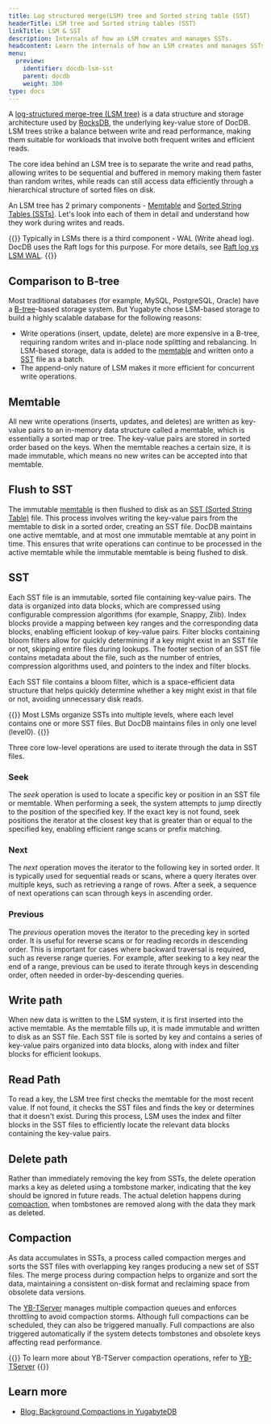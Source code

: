 ```yaml
---
title: Log structured merge(LSM) tree and Sorted string table (SST)
headerTitle: LSM tree and Sorted string tables (SST)
linkTitle: LSM & SST
description: Internals of how an LSM creates and manages SSTs.
headcontent: Learn the internals of how an LSM creates and manages SSTs
menu:
  preview:
    identifier: docdb-lsm-sst
    parent: docdb
    weight: 300
type: docs
---
```


A [log-structured merge-tree (LSM tree)](https://en.wikipedia.org/wiki/Log-structured_merge-tree) is a data structure and storage architecture used by [RocksDB](http://rocksdb.org/), the underlying key-value store of DocDB. LSM trees strike a balance between write and read performance, making them suitable for workloads that involve both frequent writes and efficient reads.

The core idea behind an LSM tree is to separate the write and read paths, allowing writes to be sequential and buffered in memory making them faster than random writes, while reads can still access data efficiently through a hierarchical structure of sorted files on disk.

An LSM tree has 2 primary components - [Memtable](#memtable) and [Sorted String Tables (SSTs)](#sst). Let's look into each of them in detail and understand how they work during writes and reads.

{{<note>}}
Typically in LSMs there is a third component - WAL (Write ahead log). DocDB uses the Raft logs for this purpose. For more details, see [Raft log vs LSM WAL](../performance/#raft-vs-rocksdb-wal-logs).
{{</note>}}

## Comparison to B-tree

Most traditional databases (for example, MySQL, PostgreSQL, Oracle) have a [B-tree](https://en.wikipedia.org/wiki/B-tree)-based storage system. But Yugabyte chose LSM-based storage to build a highly scalable database for the following reasons:

- Write operations (insert, update, delete) are more expensive in a B-tree, requiring random writes and in-place node splitting and rebalancing. In LSM-based storage, data is added to the [memtable](#memtable) and written onto a [SST](#sst) file as a batch.
- The append-only nature of LSM makes it more efficient for concurrent write operations.

## Memtable

All new write operations (inserts, updates, and deletes) are written as key-value pairs to an in-memory data structure called a memtable, which is essentially a sorted map or tree. The key-value pairs are stored in sorted order based on the keys. When the memtable reaches a certain size, it is made immutable, which means no new writes can be accepted into that memtable.

## Flush to SST

The immutable [memtable](#memtable) is then flushed to disk as an [SST (Sorted String Table)](#sst) file. This process involves writing the key-value pairs from the memtable to disk in a sorted order, creating an SST file. DocDB maintains one active memtable, and at most one immutable memtable at any point in time. This ensures that write operations can continue to be processed in the active memtable while the immutable memtable is being flushed to disk.

## SST

Each SST file is an immutable, sorted file containing key-value pairs. The data is organized into data blocks, which are compressed using configurable compression algorithms (for example, Snappy, Zlib). Index blocks provide a mapping between key ranges and the corresponding data blocks, enabling efficient lookup of key-value pairs. Filter blocks containing bloom filters allow for quickly determining if a key might exist in an SST file or not, skipping entire files during lookups. The footer section of an SST file contains metadata about the file, such as the number of entries, compression algorithms used, and pointers to the index and filter blocks.

Each SST file contains a bloom filter, which is a space-efficient data structure that helps quickly determine whether a key might exist in that file or not, avoiding unnecessary disk reads.

{{<note>}}
Most LSMs organize SSTs into multiple levels, where each level contains one or more SST files. But DocDB maintains files in only one level (level0).
{{</note>}}

Three core low-level operations are used to iterate through the data in SST files.

### Seek

The _seek_ operation is used to locate a specific key or position in an SST file or memtable. When performing a seek, the system attempts to jump directly to the position of the specified key. If the exact key is not found, seek positions the iterator at the closest key that is greater than or equal to the specified key, enabling efficient range scans or prefix matching.

### Next

The _next_ operation moves the iterator to the following key in sorted order. It is typically used for sequential reads or scans, where a query iterates over multiple keys, such as retrieving a range of rows. After a seek, a sequence of next operations can scan through keys in ascending order.

### Previous

The _previous_ operation moves the iterator to the preceding key in sorted order. It is useful for reverse scans or for reading records in descending order. This is important for cases where backward traversal is required, such as reverse range queries. For example, after seeking to a key near the end of a range, previous can be used to iterate through keys in descending order, often needed in order-by-descending queries.

## Write path

When new data is written to the LSM system, it is first inserted into the active memtable. As the memtable fills up, it is made immutable and written to disk as an SST file. Each SST file is sorted by key and contains a series of key-value pairs organized into data blocks, along with index and filter blocks for efficient lookups.

## Read Path

To read a key, the LSM tree first checks the memtable for the most recent value. If not found, it checks the SST files and finds the key or determines that it doesn't exist. During this process, LSM uses the index and filter blocks in the SST files to efficiently locate the relevant data blocks containing the key-value pairs.

## Delete path

Rather than immediately removing the key from SSTs, the delete operation marks a key as deleted using a tombstone marker, indicating that the key should be ignored in future reads. The actual deletion happens during [compaction](#compaction), when tombstones are removed along with the data they mark as deleted.

## Compaction

As data accumulates in SSTs, a process called compaction merges and sorts the SST files with overlapping key ranges producing a new set of SST files. The merge process during compaction helps to organize and sort the data, maintaining a consistent on-disk format and reclaiming space from obsolete data versions.

The [YB-TServer](../../yb-tserver/) manages multiple compaction queues and enforces throttling to avoid compaction storms. Although full compactions can be scheduled, they can also be triggered manually. Full compactions are also triggered automatically if the system detects tombstones and obsolete keys affecting read performance.

{{<lead link="../../yb-tserver/">}}
To learn more about YB-TServer compaction operations, refer to [YB-TServer](../../yb-tserver/)
{{</lead>}}

## Learn more

- [Blog: Background Compactions in YugabyteDB](https://www.yugabyte.com/blog/background-data-compaction/#what-is-a-data-compaction)

